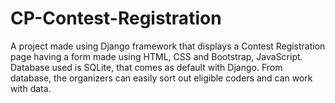 # CP-Contest-Registration
A project made using Django framework that displays a Contest Registration page having a form made using HTML, CSS and Bootstrap, JavaScript.
Database used is SQLite, that comes as default with Django. From database, the organizers can easily sort out eligible coders and can work with data.
